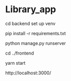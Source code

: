 # Library_app

cd backend 
set up venv

pip install -r requirements.txt 

python manage.py runserver

cd ../frontend

yarn start 


http://localhost:3000/
